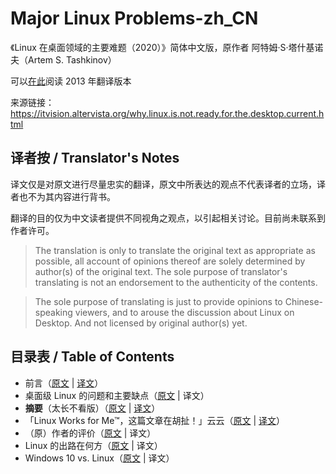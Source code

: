 # Major Linux Problems-zh_CN

《Linux 在桌面领域的主要难题（2020）》简体中文版，原作者 阿特姆·S·塔什基诺夫（Artem S. Tashkinov）

可以[在此](http://www.oschina.net/translate/why-linux-is-not-ready-for-the-desktop-current)阅读 2013 年翻译版本

来源链接：https://itvision.altervista.org/why.linux.is.not.ready.for.the.desktop.current.html

## 译者按 / Translator's Notes

译文仅是对原文进行尽量忠实的翻译，原文中所表达的观点不代表译者的立场，译者也不为其内容进行背书。

翻译的目的仅为中文读者提供不同视角之观点，以引起相关讨论。目前尚未联系到作者许可。

> The translation is only to translate the original text as appropriate as possible, all account of opinions thereof are solely determined by author(s) of the original text.  The sole purpose of translator's translating is not an endorsement to the authenticity of the contents.

> The sole purpose of translating is just to provide opinions to Chinese-speaking viewers, and to arouse the discussion about Linux on Desktop. And not licensed by original author(s) yet.

## 目录表 / Table of Contents

- 前言（[原文](https://github.com/whriedplanck/major-linux-problems-zh-cn/blob/master/full-text.md#preface) | [译文](https://github.com/whriedplanck/major-linux-problems-zh-cn/blob/master/translations-full.md#前言)）
- 桌面级 Linux 的问题和主要缺点（[原文](https://github.com/whriedplanck/major-linux-problems-zh-cn/blob/master/full-text.md#desktop-linux-problems-and-major-hortcomings) | 译文）
- **摘要**（太长不看版）（[原文](https://github.com/whriedplanck/major-linux-problems-zh-cn/blob/master/full-text.md#summary) | [译文](https://github.com/whriedplanck/major-linux-problems-zh-cn/blob/master/translations-full.md#摘要)）
- 「Linux Works for Me™，这篇文章在胡扯！」云云（[原文](https://github.com/whriedplanck/major-linux-problems-zh-cn/blob/master/full-text.md#) | [译文](https://github.com/whriedplanck/major-linux-problems-zh-cn/blob/master/translations-full.md#这篇文章是胡扯-linux-能给我我的祖父姨妈等等人用-云云)）
- （原）作者的评价（[原文](https://github.com/whriedplanck/major-linux-problems-zh-cn/blob/master/full-text.md#commentary-from-the-author) | 译文）
- Linux 的出路在何方（[原文](https://github.com/whriedplanck/major-linux-problems-zh-cn/blob/master/full-text.md#solving-Linux) | 译文）
- Windows 10 vs. Linux（[原文](https://github.com/whriedplanck/major-linux-problems-zh-cn/blob/master/full-text.md#windows-10-vs-linux) | 译文）


